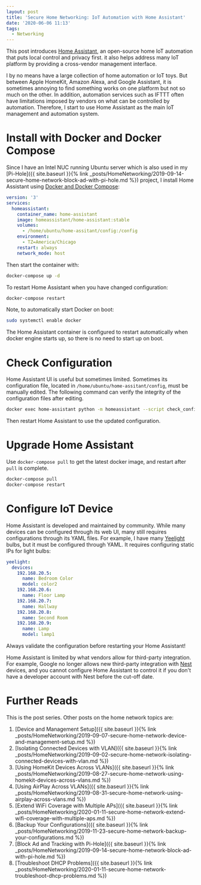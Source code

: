 ```yaml
---
layout: post
title: 'Secure Home Networking: IoT Automation with Home Assistant'
date: '2020-06-06 11:13'
tags:
  - Networking
---
```


This post introduces [Home Assistant](https://www.home-assistant.io/), an open-source home IoT automation that puts local control and privacy first. it also helps address many IoT platform by providing a cross-vendor management interface.

I by no means have a large collection of home automation or IoT toys. But between Apple HomeKit, Amazon Alexa, and Google Assistant, it is sometimes annoying to find something works on one platform but not so much on the other. In addition, automation services such as IFTTT often have limitations imposed by vendors on what can be controlled by automation. Therefore, I start to use Home Assistant as the main IoT management and automation system.

# Install with Docker and Docker Compose
Since I have an Intel NUC running Ubuntu server which is also used in my [Pi-Hole]({{ site.baseurl }}{% link _posts/HomeNetworking/2019-09-14-secure-home-network-block-ad-with-pi-hole.md %}) project, I install Home Assistant using [Docker and Docker Compose](https://www.home-assistant.io/docs/installation/docker/#docker-compose):

```yaml
version: '3'
services:
  homeassistant:
    container_name: home-assistant
    image: homeassistant/home-assistant:stable
    volumes:
      - /home/ubuntu/home-assitant/config:/config
    environment:
      - TZ=America/Chicago
    restart: always
    network_mode: host
```

Then start the container with:

```bash
docker-compose up -d
```

To restart Home Assistant when you have changed configuration:

```bash
docker-compose restart
```

Note, to automatically start Docker on boot:
```bash
sudo systemctl enable docker
```

The Home Assistant container is configured to restart automatically when docker engine starts up, so there is no need to start up on boot.

# Check Configuration
Home Assistant UI is useful but sometimes limited. Sometimes its configuration file, located in `/home/ubuntu/home-assitant/config`, must be manually edited. The following command can verify the integrity of the configuration files after editing.

```bash
docker exec home-assistant python -m homeassistant --script check_config --config /config
```

Then restart Home Assistant to use the updated configuration.

# Upgrade Home Assistant
Use `docker-compose pull` to get the latest docker image, and restart after `pull` is complete.

```bash
docker-compose pull
docker-compose restart
```

# Configure IoT Device
Home Assistant is developed and maintained by community. While many devices can be configured through its web UI, many still requires configurations through its YAML files. For example, I have many [Yeelight](https://www.home-assistant.io/integrations/yeelight/) bulbs, but it must be configured through YAML. It requires configuring static IPs for light bulbs:

```yaml
yeelight:
  devices:
    192.168.20.5:
      name: Bedroom Color
      model: color2
    192.168.20.6:
      name: Floor Lamp
    192.168.20.7:
      name: Hallway
    192.168.20.8:
      name: Second Room
    192.168.20.9:
      name: Lamp
      model: lamp1
```

Always validate the configuration before restarting your Home Assistant!

Home Assistant is limited by what vendors allow for third-party integration. For example, Google no longer allows new third-party integration with [Nest](https://www.home-assistant.io/integrations/nest/) devices, and you cannot configure Home Assistant to control it if you don't have a developer account with Nest before the cut-off date.

# Further Reads
This is the post series. Other posts on the home network topics are:
1. [Device and Management Setup]({{ site.baseurl }}{% link _posts/HomeNetworking/2019-09-07-secure-home-network-device-and-management-setup.md %})
1. [Isolating Connected Devices with VLAN]({{ site.baseurl }}{% link _posts/HomeNetworking/2019-09-02-secure-home-network-isolating-connected-devices-with-vlan.md %})
1. [Using HomeKit Devices Across VLANs]({{ site.baseurl }}{% link _posts/HomeNetworking/2019-08-27-secure-home-network-using-homekit-devices-across-vlans.md %})
1. [Using AirPlay Across VLANs]({{ site.baseurl }}{% link _posts/HomeNetworking/2019-08-31-secure-home-network-using-airplay-across-vlans.md %})
1. [Extend WiFi Coverage with Multiple APs]({{ site.baseurl }}{% link _posts/HomeNetworking/2020-01-11-secure-home-network-extend-wifi-coverage-with-multiple-aps.md %})
1. [Backup Your Configurations]({{ site.baseurl }}{% link _posts/HomeNetworking/2019-11-23-secure-home-network-backup-your-configurations.md %})
1. [Block Ad and Tracking with Pi-Hole]({{ site.baseurl }}{% link _posts/HomeNetworking/2019-09-14-secure-home-network-block-ad-with-pi-hole.md %})
1. [Troubleshoot DHCP Problems]({{ site.baseurl }}{% link _posts/HomeNetworking/2020-01-11-secure-home-network-troubleshoot-dhcp-problems.md %})
